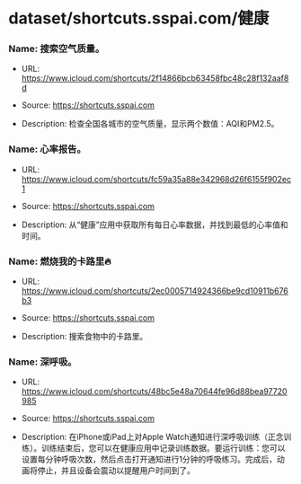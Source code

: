 # dataset/shortcuts.sspai.com/健康

### Name: 搜索空气质量。

- URL: https://www.icloud.com/shortcuts/2f14866bcb63458fbc48c28f132aaf8d

- Source: https://shortcuts.sspai.com

- Description: 检查全国各城市的空气质量，显示两个数值：AQI和PM2.5。

### Name: 心率报告。

- URL: https://www.icloud.com/shortcuts/fc59a35a88e342968d26f6155f902ec1

- Source: https://shortcuts.sspai.com

- Description: 从“健康”应用中获取所有每日心率数据，并找到最低的心率值和时间。

### Name: 燃烧我的卡路里🔥

- URL: https://www.icloud.com/shortcuts/2ec0005714924366be9cd10911b676b3

- Source: https://shortcuts.sspai.com

- Description: 搜索食物中的卡路里。

### Name: 深呼吸。

- URL: https://www.icloud.com/shortcuts/48bc5e48a70644fe96d88bea97720985

- Source: https://shortcuts.sspai.com

- Description: 在iPhone或iPad上对Apple Watch通知进行深呼吸训练（正念训练）。训练结束后，您可以在健康应用中记录训练数据。要运行训练：您可以设置每分钟呼吸次数，然后点击打开通知进行1分钟的呼吸练习。完成后，动画将停止，并且设备会震动以提醒用户时间到了。

